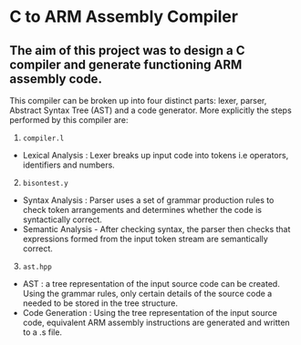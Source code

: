# C to ARM Assembly Compiler

## The aim of this project was to design a C compiler and generate functioning ARM assembly code. 

This compiler can be broken up into four distinct parts: lexer, parser, Abstract Syntax Tree (AST) and a code generator. More explicitly the steps performed by this compiler are:
1. `compiler.l`
 * Lexical Analysis : Lexer breaks up input code into tokens i.e operators, identifiers and numbers.
2. `bisontest.y`
 * Syntax Analysis : Parser uses a set of grammar production rules to check token arrangements and determines whether the code is syntactically correct.
 * Semantic Analysis - After checking syntax, the parser then checks that expressions formed from the input token stream are semantically correct.
3. `ast.hpp`
 * AST : a tree representation of the input source code can be created. Using the grammar rules, only certain details of the source code a needed to be stored in the tree structure.
 * Code Generation : Using the tree representation of the input source code, equivalent ARM assembly instructions are generated and written to a .s file.


